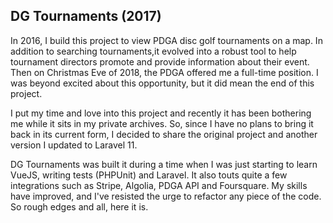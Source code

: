 ## DG Tournaments (2017)

In 2016, I build this project to view PDGA disc golf tournaments on a map. In addition to searching tournaments,it evolved into a robust tool to help tournament directors promote and provide information about their event. Then on Christmas Eve of 2018, the PDGA offered me a full-time position. I was beyond excited about this opportunity, but it did mean the end of this project. 

I put my time and love into this project and recently it has been bothering me while it sits in my private archives. So, since I have no plans to bring it back in its current form, I decided to share the original project and another version I updated to Laravel 11.

DG Tournaments was built it during a time when I was just starting to learn VueJS, writing tests (PHPUnit) and Laravel. It also touts quite a few integrations such as Stripe, Algolia, PDGA API and Foursquare. My skills have improved, and I've resisted the urge to refactor any piece of the code. So rough edges and all, here it is.
